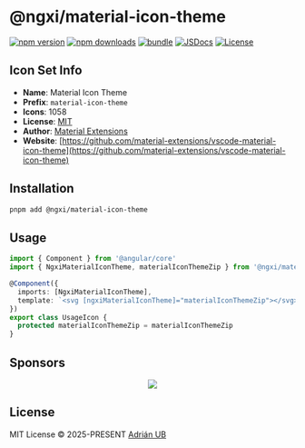 # @ngxi/material-icon-theme

[![npm version][npm-version-src]][npm-version-href]
[![npm downloads][npm-downloads-src]][npm-downloads-href]
[![bundle][bundle-src]][bundle-href]
[![JSDocs][jsdocs-src]][jsdocs-href]
[![License][license-src]][license-href]

## Icon Set Info

- **Name**: Material Icon Theme
- **Prefix**: `material-icon-theme`
- **Icons**: 1058
- **License**: [MIT](https://github.com/material-extensions/vscode-material-icon-theme/blob/main/LICENSE)
- **Author**: [Material Extensions](https://github.com/material-extensions/vscode-material-icon-theme)
- **Website**: [https://github.com/material-extensions/vscode-material-icon-theme](https://github.com/material-extensions/vscode-material-icon-theme)

## Installation

```sh
pnpm add @ngxi/material-icon-theme
```

## Usage

```ts
import { Component } from '@angular/core'
import { NgxiMaterialIconTheme, materialIconThemeZip } from '@ngxi/material-icon-theme'

@Component({
  imports: [NgxiMaterialIconTheme],
  template: `<svg [ngxiMaterialIconTheme]="materialIconThemeZip"></svg>`
})
export class UsageIcon {
  protected materialIconThemeZip = materialIconThemeZip
}
```

## Sponsors

<p align="center">
  <a href="https://cdn.jsdelivr.net/gh/adrian-ub/static/sponsors.svg">
    <img src='https://cdn.jsdelivr.net/gh/adrian-ub/static/sponsors.svg'/>
  </a>
</p>

## License

MIT License © 2025-PRESENT [Adrián UB](https://github.com/adrian-ub)

<!-- Badges -->

[npm-version-src]: https://img.shields.io/npm/v/@ngxi/material-icon-theme?style=flat&colorA=080f12&colorB=1fa669
[npm-version-href]: https://npmjs.com/package/@ngxi/material-icon-theme
[npm-downloads-src]: https://img.shields.io/npm/dm/@ngxi/material-icon-theme?style=flat&colorA=080f12&colorB=1fa669
[npm-downloads-href]: https://npmjs.com/package/@ngxi/material-icon-theme
[bundle-src]: https://img.shields.io/bundlephobia/minzip/@ngxi/material-icon-theme?style=flat&colorA=080f12&colorB=1fa669&label=minzip
[bundle-href]: https://bundlephobia.com/result?p=@ngxi/material-icon-theme
[license-src]: https://img.shields.io/npm/l/@ngxi/material-icon-theme?style=flat&colorA=080f12&colorB=1fa669
[license-href]: https://github.com/adrian-ub/ngxi/blob/main/LICENSE
[jsdocs-src]: https://img.shields.io/badge/jsdocs-reference-080f12?style=flat&colorA=080f12&colorB=1fa669
[jsdocs-href]: https://www.jsdocs.io/package/@ngxi/material-icon-theme
